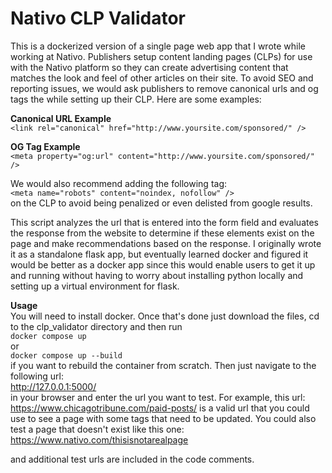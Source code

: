 # Nativo CLP Validator
This is a dockerized version of a single page web app that I wrote while working at Nativo. Publishers setup content landing pages (CLPs) for use with the Nativo platform so they can create advertising content that matches the look and feel of other articles on their site. To avoid SEO and reporting issues, we would ask publishers to remove canonical urls and og tags the while setting up their CLP. Here are some examples:

**Canonical URL Example** \
`<link rel="canonical" href="http://www.yoursite.com/sponsored/" />`

**OG Tag Example** \
`<meta property="og:url" content="http://www.yoursite.com/sponsored/" />`
 
We would also recommend adding the following tag:\
`<meta name="robots" content="noindex, nofollow" />` \
on the CLP to avoid being penalized or even delisted from google results.

This script analyzes the url that is entered into the form field and evaluates the response from the website to determine if these elements exist on the page and make recommendations based on the response. I originally wrote it as a standalone flask app, but eventually learned docker and figured it would be better as a docker app since this would enable users to get it up and running without having to worry about installing python locally and setting up a virtual environment for flask.

**Usage** \
You will need to install docker. Once that's done just download the files, cd to the clp_validator directory and then run\
`docker compose up`\
or\
`docker compose up --build`\
if you want to rebuild the container from scratch. Then just navigate to the following url:\
http://127.0.0.1:5000/ \
in your browser and enter the url you want to test. For example, this url:\
https://www.chicagotribune.com/paid-posts/ 
is a valid url that you could use to see a page with some tags that need to be updated. You could also test a page that doesn't exist like this one:\
https://www.nativo.com/thisisnotarealpage 

and additional test urls are included in the code comments.